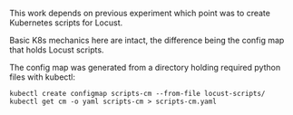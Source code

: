 This work depends on previous experiment which point was to create Kubernetes scripts for Locust.

Basic K8s mechanics here are intact, the difference being the config map that holds Locust scripts.

The config map was generated from a directory holding required python files with kubectl:

```
kubectl create configmap scripts-cm --from-file locust-scripts/
kubectl get cm -o yaml scripts-cm > scripts-cm.yaml
```